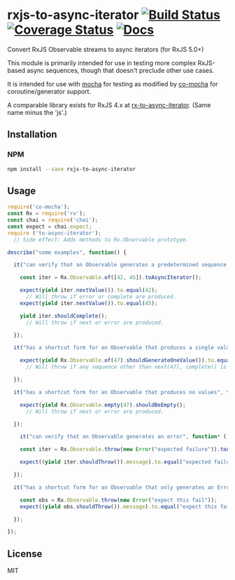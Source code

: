 # rxjs-to-async-iterator [![Build Status](https://travis-ci.org/tangledfruit/rxjs-to-async-iterator.svg?branch=master)](https://travis-ci.org/tangledfruit/rxjs-to-async-iterator) [![Coverage Status](https://coveralls.io/repos/tangledfruit/rxjs-to-async-iterator/badge.svg?branch=master&service=github)](https://coveralls.io/github/tangledfruit/rxjs-to-async-iterator?branch=master) [![Docs](https://inch-ci.org/github/tangledfruit/rxjs-to-async-iterator.svg?branch=master)](https://inch-ci.org/github/tangledfruit/rxjs-to-async-iterator)

Convert RxJS Observable streams to async iterators (for RxJS 5.0+)

This module is primarily intended for use in testing more complex RxJS-based async sequences, though that doesn't preclude other use cases.

It is intended for use with [mocha](https://www.npmjs.com/package/mocha) for testing as modified by [co-mocha](https://www.npmjs.com/package/co-mocha) for coroutine/generator support.

A comparable library exists for RxJS 4.x at [rx-to-async-iterator](https://github.com/tangledfruit/rx-to-async-iterator). (Same name minus the 'js'.)


## Installation

### NPM

```sh
npm install --save rxjs-to-async-iterator
```

## Usage

```js
require('co-mocha');
const Rx = require('rx');
const chai = require('chai');
const expect = chai.expect;
require ('to-async-iterator');
  // Side effect: Adds methods to Rx.Observable prototype.

describe("some examples", function() {

  it("can verify that an Observable generates a predetermined sequence of values", function* () {

    const iter = Rx.Observable.of([42, 45]).toAsyncIterator();

    expect(yield iter.nextValue()).to.equal(42);
      // Will throw if error or complete are produced.
    expect(yield iter.nextValue()).to.equal(45);

    yield iter.shouldComplete();
      // Will throw if next or error are produced.

  });

  it("has a shortcut form for an Observable that produces a single value", function* () {

    expect(yield Rx.Observable.of(47).shouldGenerateOneValue()).to.equal(47);
      // Will throw if any sequence other than next(47), complete() is produced.

  });

  it("has a shortcut form for an Observable that produces no values", function* () {

    expect(yield Rx.Observable.empty(47).shouldBeEmpty();
      // Will throw if next or error are produced.

  });

    it("can verify that an Observable generates an error", function* () {

    const iter = Rx.Observable.throw(new Error("expected failure")).toAsyncIterator();

    expect((yield iter.shouldThrow()).message).to.equal("expected failure");

  });

  it("has a shortcut form for an Observable that only generates an Error", function* () {

    const obs = Rx.Observable.throw(new Error("expect this fail"));
    expect((yield obs.shouldThrow()).message).to.equal("expect this fail");

  });

});
```


## License

MIT

